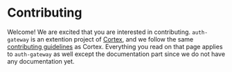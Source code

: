 # Contributing

Welcome! We are excited that you are interested in contributing. `auth-gateway` is an extention project of [Cortex](https://github.com/cortexproject/cortex/), and we follow the same [contributing guidelines](https://cortexmetrics.io/docs/contributing/) as Cortex. Everything you read on that page applies to `auth-gateway` as well except the documentation part since we do not have any documentation yet.
